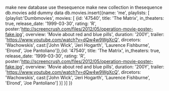 make new database
  use thesequence
make new collection in thesequence
  db.movies
add dummy data
  db.movies.insert({name: 'me', playlists: [ {playlist:'Dumbmovies', movies: [ {id: '47540', title: 'The Matrix', in_theaters: true, release_date: '1999-03-30', rating: 'R', poster:'http://screencrush.com/files/2012/05/operation-movie-poster-fake.jpg', overview: 'Movie about red and blue pills', duration: '200Y', trailer: 'https://www.youtube.com/watch?v=dQw4w9WgXcQ', dircetors: 'Wachowskis', cast:['John Wick', 'Jeri Hogarth', 'Laurence Fishburne', 'Elrond', 'Joe Pantoliano']},{id: '47540', title: 'The Matrix', in_theaters: true, release_date: '1999-03-30', rating: 'R', poster:'http://screencrush.com/files/2012/05/operation-movie-poster-fake.jpg', overview: 'Movie about red and blue pills', duration: '200Y', trailer: 'https://www.youtube.com/watch?v=dQw4w9WgXcQ', dircetors: 'Wachowskis', cast:['John Wick', 'Jeri Hogarth', 'Laurence Fishburne', 'Elrond', 'Joe Pantoliano'] }] }] })
